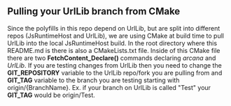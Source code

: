 ## Pulling your UrlLib branch from CMake

Since the polyfills in this repo depend on UrlLib, but are split into
different repos (JsRuntimeHost and UrlLib), we are using CMake at build time to pull 
UrlLib into the local JsRuntimeHost build. In the root directory where this README.md is 
there is also a CMakeLists.txt file. Inside of this CMake file there are two 
**FetchContent_Declare()** commands declaring *arcana* and *UrlLib*. If you are testing 
changes from UrlLib then you need to change the **GIT_REPOSITORY** variable to the 
UrlLib repo/fork you are pulling from and **GIT_TAG** variable to the branch you are 
testing starting with origin/{BranchName}. Ex. if your branch on UrlLib is called "Test" 
your **GIT_TAG** would be origin/Test.
